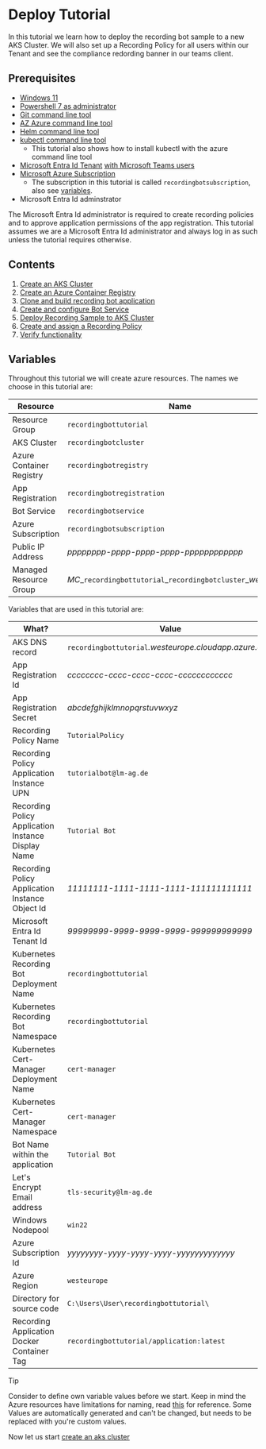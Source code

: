 # Deploy Tutorial

In this tutorial we learn how to deploy the recording bot sample to a new AKS Cluster. We will also
set up a Recording Policy for all users within our Tenant and see the compliance redording banner
in our teams client.

## Prerequisites

- [Windows 11](https://www.microsoft.com/software-download/windows11)
- [Powershell 7 as administrator](https://learn.microsoft.com/powershell/scripting/install/installing-powershell-on-windows)
- [Git command line tool](https://git-scm.com/book/en/v2/Getting-Started-Installing-Git)
- [AZ Azure command line tool](https://learn.microsoft.com/cli/azure/install-azure-cli-windows)
- [Helm command line tool](https://helm.sh/docs/intro/install/)
- [kubectl command line tool](https://kubernetes.io/docs/tasks/tools/install-kubectl-windows/)
  - This tutorial also shows how to install kubectl with the azure command line tool
- [Microsoft Entra Id Tenant](https://learn.microsoft.com/entra/fundamentals/create-new-tenant) [with Microsoft Teams users](https://learn.microsoft.com/entra/fundamentals/license-users-groups)
- [Microsoft Azure Subscription](https://learn.microsoft.com/azure/cost-management-billing/manage/create-subscription)
  - The subscription in this tutorial is called `recordingbotsubscription`, also see [variables](#variables).
- Microsoft Entra Id adminstrator

The Microsoft Entra Id administrator is required to create recording policies and to approve
application permissions of the app registration. This tutorial assumes we are a Microsoft Entra Id
administrator and always log in as such unless the tutorial requires otherwise.

## Contents

1. [Create an AKS Cluster](./deploy/1-aks.md)
2. [Create an Azure Container Registry](./deploy/2-acr.md)
3. [Clone and build recording bot application](./deploy/3-build.md)
4. [Create and configure Bot Service](./deploy/4-bot-service.md)
5. [Deploy Recording Sample to AKS Cluster](./deploy/5-helm-deploy.md)
6. [Create and assign a Recording Policy](./deploy/6-policy.md)
7. [Verify functionality](./deploy/7-test.md)

## Variables

Throughout this tutorial we will create azure resources. The names we choose in this tutorial are:

|         Resource         |                              Name                              |
| ------------------------ | -------------------------------------------------------------- |
| Resource Group           | `recordingbottutorial`                                         |
| AKS Cluster              | `recordingbotcluster`                                          |
| Azure Container Registry | `recordingbotregistry`                                         |
| App Registration         | `recordingbotregistration`                                     |
| Bot Service              | `recordingbotservice`                                          |
| Azure Subscription       | `recordingbotsubscription`                                     |
| Public IP Address        | _pppppppp-pppp-pppp-pppp-pppppppppppp_                         |
| Managed Resource Group   | _MC__`recordingbottutorial`_`recordingbotcluster`__westeurope_ |

Variables that are used in this tutorial are:

|                        What?                        |                          Value                          |
| --------------------------------------------------- | ------------------------------------------------------- |
| AKS DNS record                                      | `recordingbottutorial`_.westeurope.cloudapp.azure.com_  |
| App Registration Id                                 | _cccccccc-cccc-cccc-cccc-cccccccccccc_                  |  
| App Registration Secret                             | _abcdefghijklmnopqrstuvwxyz_                            |
| Recording Policy Name                               | `TutorialPolicy`                                        |
| Recording Policy Application Instance UPN           | `tutorialbot@lm-ag.de`                                  |
| Recording Policy Application Instance Display Name  | `Tutorial Bot`                                          |
| Recording Policy Application Instance Object Id     | _11111111-1111-1111-1111-111111111111_                  |
| Microsoft Entra Id Tenant Id                        | _99999999-9999-9999-9999-999999999999_                  |
| Kubernetes Recording Bot Deployment Name            | `recordingbottutorial`                                  |
| Kubernetes Recording Bot Namespace                  | `recordingbottutorial`                                  |
| Kubernetes Cert-Manager Deployment Name             | `cert-manager`                                          |
| Kubernetes Cert-Manager Namespace                   | `cert-manager`                                          |
| Bot Name within the application                     | `Tutorial Bot`                                          |
| Let's Encrypt Email address                         | `tls-security@lm-ag.de`                                 |
| Windows Nodepool                                    | `win22`                                                 |
| Azure Subscription Id                               | _yyyyyyyy-yyyy-yyyy-yyyy-yyyyyyyyyyyyy_                 |
| Azure Region                                        | `westeurope`                                            |
| Directory for source code                           | `C:\Users\User\recordingbottutorial\`                   |
| Recording Application Docker Container Tag          | `recordingbottutorial/application:latest`               |

> [!TIP]  
> Consider to define own variable values before we start. Keep in mind the Azure resources have
> limitations for naming, read [this](https://learn.microsoft.com/en-us/azure/azure-resource-manager/management/resource-name-rules) for reference. Some Values are automatically generated and
> can't be changed, but needs to be replaced with you're custom values.

Now let us start [create an aks cluster](./deploy/1-aks.md)

